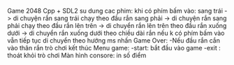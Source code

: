 Game 2048 Cpp + SDL2 su dung cac phim:
khi có phím bấm vào:
sang trái -> di chuyện rắn sang trái chạy theo đầu rắn
sang phải -> di chuyện rắn sang phải chạy theo đầu rắn
lên trên -> di chuyển rắn lên trên theo đầu rắn
xuống dưới -> di chuyển rắn xuống dưới theo chiều dài rắn
nếu k có phím bấm vào vẫn tiếp tục di chuyển theo hướng ms nhấn
Game Over:
-Nếu đầu rắn cắn vào thân rắn trò chơi kết thúc
Menu game:
-start: bắt đầu vào game
-exit : thoát khỏi trò chơi
Màn hình consore: in số điểm

